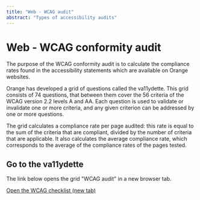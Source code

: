 ```yaml
---
title: "Web - WCAG audit"
abstract: "Types of accessibility audits"
---
```


# Web - WCAG conformity audit

The purpose of the WCAG conformity audit is to calculate the compliance rates found in the accessibility statements which are available on Orange websites.

Orange has developed a grid of questions called the va11ydette. This grid consists of 74 questions, that between them cover the 56 criteria of the WCAG version 2.2 levels A and AA. Each question is used to validate or invalidate one or more criteria, and any given criterion can be addressed by one or more questions.

The grid calculates a compliance rate per page audited: this rate is equal to the sum of the criteria that are compliant, divided by the number of criteria that are applicable. It also calculates the average compliance rate, which corresponds to the average of the compliance rates of the pages tested.

## Go to the va11ydette

The link below opens the grid "WCAG audit" in a new browser tab.

<a href="https://la-va11ydette.orange.com/?list=wcag-web&lang=en" target="_blank" rel="noopener noreferrer" class="btn btn-secondary" title="Open the WCAG grid (new tab)">Open the WCAG checklist <span class="visually-hidden"> (new tab)</span></a>
